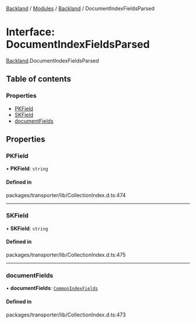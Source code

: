 [Backland](../README.md) / [Modules](../modules.md) / [Backland](../modules/Backland.md) / DocumentIndexFieldsParsed

# Interface: DocumentIndexFieldsParsed

[Backland](../modules/Backland.md).DocumentIndexFieldsParsed

## Table of contents

### Properties

- [PKField](Backland.DocumentIndexFieldsParsed.md#pkfield)
- [SKField](Backland.DocumentIndexFieldsParsed.md#skfield)
- [documentFields](Backland.DocumentIndexFieldsParsed.md#documentfields)

## Properties

### PKField

• **PKField**: `string`

#### Defined in

packages/transporter/lib/CollectionIndex.d.ts:474

___

### SKField

• **SKField**: `string`

#### Defined in

packages/transporter/lib/CollectionIndex.d.ts:475

___

### documentFields

• **documentFields**: [`CommonIndexFields`](../modules/Backland.md#commonindexfields)

#### Defined in

packages/transporter/lib/CollectionIndex.d.ts:473
